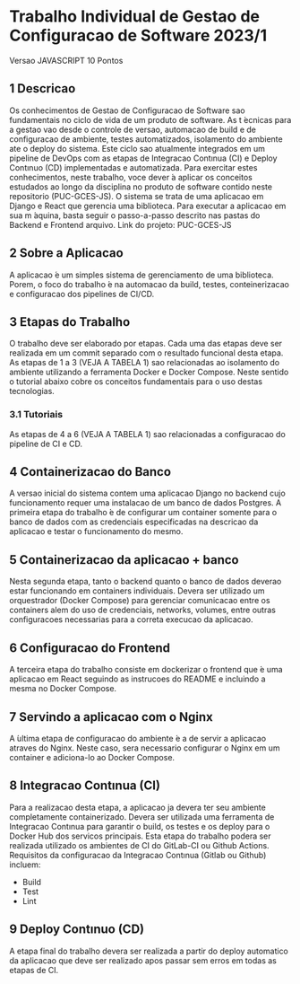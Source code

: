 # Trabalho Individual de Gestao de Configuracao de Software 2023/1
Versao JAVASCRIPT
10 Pontos

## 1 Descricao
Os conhecimentos de Gestao de Configuracao de Software sao fundamentais no ciclo de vida de um produto de software. As t ́ecnicas para a gestao vao desde o controle de versao, automacao de build e de configuracao de ambiente, testes automatizados, isolamento do ambiente ate o deploy do sistema. Este ciclo sao atualmente integrados em um pipeline de DevOps com as etapas de Integracao Contınua (CI) e Deploy Contınuo (CD) implementadas e automatizada.
Para exercitar estes conhecimentos, neste trabalho, voce dever ́a aplicar os conceitos estudados ao longo da disciplina no produto de software contido neste repositorio (PUC-GCES-JS).
O sistema se trata de uma aplicacao em Django e React que gerencia uma biblioteca. Para executar a aplicacao em sua m ́aquina, basta seguir o passo-a-passo descrito nas pastas do Backend e Frontend arquivo. Link do projeto: PUC-GCES-JS

## 2 Sobre a Aplicacao
A aplicacao ́e um simples sistema de gerenciamento de uma biblioteca. Porem, o foco do trabalho ́e na automacao da build, testes, conteinerizacao e configuracao dos pipelines de CI/CD.

## 3 Etapas do Trabalho
O trabalho deve ser elaborado por etapas. Cada uma das etapas deve ser realizada em um commit separado com o resultado funcional desta etapa. As etapas de 1 a 3 (VEJA A TABELA 1) sao relacionadas ao isolamento do ambiente utilizando a ferramenta Docker e Docker Compose. Neste sentido o tutorial abaixo cobre os conceitos fundamentais para o uso destas tecnologias.


### 3.1 Tutoriais
As etapas de 4 a 6 (VEJA A TABELA 1) sao relacionadas a configuracao do pipeline de CI e CD.

## 4 Containerizacao do Banco
A versao inicial do sistema contem uma aplicacao Django no backend cujo funcionamento requer uma instalacao de um banco de dados Postgres. A primeira etapa do trabalho ́e de configurar um container somente para o banco de dados com as credenciais especificadas na descricao da aplicacao e testar o funcionamento do mesmo.

## 5 Containerizacao da aplicacao + banco
Nesta segunda etapa, tanto o backend quanto o banco de dados deverao estar funcionando em containers individuais. Devera ser utilizado um orquestrador (Docker Compose) para gerenciar comunicacao entre os containers alem do uso de credenciais, networks, volumes, entre outras configuracoes necessarias para a correta execucao da aplicacao.

## 6 Configuracao do Frontend
A terceira etapa do trabalho consiste em dockerizar o frontend que ́e uma aplicacao em React seguindo as instrucoes do README e incluindo a mesma no Docker Compose.

## 7 Servindo a aplicacao com o Nginx
A  ́ultima etapa de configuracao do ambiente ́e a de servir a aplicacao atraves do Nginx. Neste caso, sera necessario configurar o Nginx em um container e adiciona-lo ao Docker Compose.

## 8 Integracao Contınua (CI)
Para a realizacao desta etapa, a aplicacao ja devera ter seu ambiente completamente containerizado. Devera ser utilizada uma ferramenta de Integracao Contınua para garantir o build, os testes e os deploy para o Docker Hub dos servicos principais. Esta etapa do trabalho podera ser realizada utilizado os ambientes de CI do GitLab-CI ou Github Actions.
Requisitos da configuracao da Integracao Contınua (Gitlab ou Github) incluem:

- Build
- Test
- Lint

## 9 Deploy Contınuo (CD)
A etapa final do trabalho devera ser realizada a partir do deploy automatico da aplicacao que deve ser realizado apos passar sem erros em todas as etapas de CI.
